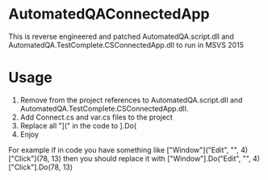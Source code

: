 # AutomatedQAConnectedApp
This is reverse engineered and patched AutomatedQA.script.dll and AutomatedQA.TestComplete.CSConnectedApp.dll to run in MSVS 2015

# Usage

1. Remove from the project references to AutomatedQA.script.dll and AutomatedQA.TestComplete.CSConnectedApp.dll.
2. Add Connect.cs and var.cs files to the project
3. Replace all "](" in the code to ].Do(
4. Enjoy
 
For example if in code you have something like ["Window"]("Edit", "", 4)["Click"](78, 13) then you should replace it with
["Window"].Do("Edit", "", 4)["Click"].Do(78, 13)




